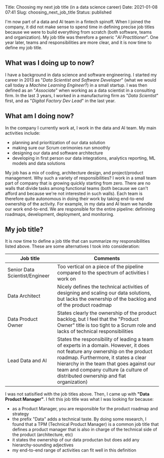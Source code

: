 Title: Choosing my next job title (in a data science career)
Date: 2021-01-08 07:41
Slug: choosing_next_job_title
Status: published

I'm now part of a data and AI team in a fintech spinoff. When I joined the company, it did not make sense to spend time in defining precise job titles because we were to build everything from scratch (both software, teams and organization). My job title was therefore a generic "_AI Practitioner_". One year later, teams and responsibilities are more clear, and it is now time to define my job title.

## What was I doing up to now?

I have a background in data science and software engineering. I started my career in 2013 as "_Data Scientist and Software Developer_" (what we would call today a _Machine Learning Engineer_?) in a small startup. I was then defined as an "_Associate_" when working as a data scientist in a consulting firm. In the last 3 years, I worked in a manufacturing firm as "_Data Scientist_" first, and as "_Digital Factory Dev Lead_" in the last year.

## What am I doing now?

In the company I currently work at, I work in the data and AI team. My main activities include:

- planning and prioritization of our data solution
- making sure our Scrum cerimonies run smoothly
- designing our data and software architecture
- developing in first person our data integrations, analytics reporting, ML models and data solutions

My job has a mix of coding, architecture design, and project/product management. Why such a variety of responsibilities? I work in a small team part of company that is growing quickly starting from zero. There are no walls that divide tasks among functional teams (both because we can't afford and because we're not interested in such walls). Each team is therefore quite autonomous in doing their work by taking end-to-end ownership of the activity. For example, in my data and AI team we handle our work end-to-end. We are responsible for the entire pipeline: definining roadmaps, development, deployment, and monitoring.

## My job title?

It is now time to define a job title that can summarize my responsibilities listed above. These are some alternatives I took into consideration:

| Job title  | Comments |
|---|---|
| Senior Data Scientist/Engineer  | Too vertical on a piece of the pipeline compared to the spectrum of activities I work on  |
|  Data Architect | Nicely defines the technical activities of designing and scaling our data solutions, but lacks the ownership of the backlog and of the product roadmap  |
| Data Product Owner  | States clearly the ownership of the product backlog, but I feel that the "Product Owner" title is too tight to a Scrum role and lacks of technical responsibilities |
| Lead Data and AI | States the responsibility of leading a team of experts in a domain. However, it does not feature any ownership on the product roadmap. Furthermore, it states a clear hierarchy in the team that goes against our team and company culture (a culture of distributed ownership and flat organization)|

I was not satisified with the job titles above. Then, I came up with **"Data Product Manager"**. I felt this job title was what I was looking for because:

- as a Product Manager, you are responsible for the product roadmap and strategy
- the prefix "Data" adds a technical taste. By doing some research, I found that a TPM (Technical Product Manager) is a common job title that defines a product manager that is also in charge of the technical side of the product (architecture, etc)
- it states the ownership of our data productan but does add any hierarchy-sounding adjectives
- my end-to-end range of activities can fit well in this definition


